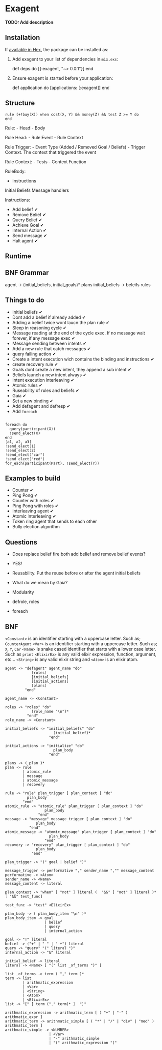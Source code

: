 # Exagent

**TODO: Add description**

## Installation

If [available in Hex](https://hex.pm/docs/publish), the package can be installed as:

  1. Add exagent to your list of dependencies in `mix.exs`:

        def deps do
          [{:exagent, "~> 0.0.1"}]
        end

  2. Ensure exagent is started before your application:

        def application do
          [applications: [:exagent]]
        end

## Structure

```
rule (+!buy(X)) when cost(X, Y) && money(Z) && test Z >= Y do
end
```

Rule:
    - Head
    - Body

Rule Head:
    - Rule Event
    - Rule Context

Rule Trigger:
    - Event Type (Added / Removed Goal / Beliefs)
    - Trigger Context. The context that triggered the event

Rule Context:
    - Tests
    - Context Function

RuleBody:
  - Instructions

Initial Beliefs
Message handlers

Instructions:
- Add belief ✔︎
- Remove Belief ✔︎
- Query Belief ︎✔︎
- Achieve Goal ✔︎
- Internal Action ✔︎
- Send message ✔︎
- Halt agent ✔︎

## Runtime


## BNF Grammar

agent           -> (initial_beliefs, initial_goals)* plans
initial_beliefs -> beleifs rules


## Things to do
- Initial beliefs ✔︎
- Dont add a belief if already added ✔︎
- Adding a belief twice wont laucn the plan rule ✔︎
- Sleep in reasoning cycle ✔︎
- Message reading at the end of the cycle exec. If no message wait forever, if any message exec ✔︎
- Message sending between intents ✔︎
- Add a new rule that catch messages ✔︎
- query failing action ✔︎
- Create a intent execution wich contains the binding and instructions ✔︎
- create recovery rule ✔︎
- Goals dont create a new intent, they append a sub intent ✔︎
- Beliefs launch a new intent always ✔︎
- Intent execution interleaving ✔︎
- Atomic rules ✔︎
- Ruseability of rules and beliefs ✔︎
- Gaia ✔︎
- Set a new binding ✔︎
- Add defagent and defresp ✔︎
- Add `foreach`

```

foreach do
  query(participant(X))
  !send_elect(X)
end
[a1, a2, a3]
!send_elect(1)
!send_elect(2)
!send_elect("car")
!send_elect("red")
for_each(participant(Part), !send_elect(Y))
```

## Examples to build
- Counter ✔︎
- Ping Pong ✔︎
- Counter with roles ✔︎
- Ping Pong with roles ✔︎
- Interleaving agent ✔︎
- Atomic Interleaving ✔︎
- Token ring agent that sends to each other
- Bully election algorithm
 

## Questions
- Does replace belief fire both add belief and remove belief events?
- YES!

- Reusability. Put the reuse before or after the agent initial beliefs
- What do we mean by Gaia?

- Modularity
- defrole, roles

- foreach

## BNF

`<Constant>` is an identifier starting with a uppercase letter. Such as; `CounterAgent`
`<Var>` is an identifier starting with a uppercase letter. Such as; `X`, `Y`, `Car`
`<Name>` is snake cased identifier that starts with a lower case letter. Such as `print`
`<ElixirEx>` is any valid elixir expression, function, argument, etc...
`<String>` is any valid elixir string and `<Atom>` is an elixir atom.

```
agent -> "defagent" agent_name "do"
            [roles]
            [initial_beliefs] 
            [initial_actions] 
            (plans)
         "end"

agent_name -> <Constant>

roles -> "roles" "do"
            (role_name "\n")*
          "end"
role_name -> <Constant>

initial_beliefs -> "initial_beliefs" "do"
                      (initial_belief)*
                    "end"

initial_actions -> "initialize" "do"
                      plan_body
                    "end"

plans -> ( plan )*
plan -> rule
        | atomic_rule
        | message
        | atomic_message
        | recovery

rule -> "rule" plan_trigger [ plan_context ] "do"
          plan_body
        "end"
atomic_rule -> "atomic_rule" plan_trigger [ plan_context ] "do"
                  plan_body
               "end"
message -> "message" message_trigger [ plan_context ] "do"
              plan_body
           "end"
atomic_message -> "atomic_message" plan_trigger [ plan_context ] "do"
                    plan_body
                  "end"
recovery -> "recovery" plan_trigger [ plan_context ] "do"
              plan_body
            "end"

plan_trigger -> "(" goal | belief ")"

message_trigger -> performative "," sender_name ","" message_content
performative -> <Atom>
sender_name -> <Name>
message_content -> literal

plan_context -> "when" [ "not" ] literal (  "&&" [ "not" ] literal )* [ "&&" test_func]

test_func -> "test" <ElixirEx>

plan_body -> ( plan_body_item "\n" )*
plan_body_item -> goal 
                  | belief 
                  | query
                  | internal_action

goal -> "!" literal
belief -> ("+" | "-" | "-+") literal
query -> "query" "(" literal ")"
internal_action -> "&" literal

initial_belief -> literal
literal -> <Name> [ "(" list _of_terms ")" ]

list _of_terms -> term ( "," term )*
term -> list
        | arithmatic_expression 
        | <Var> 
        | <String> 
        | <Atom> 
        | <ElixirEx>
list -> "[" [ term ("," term)* ]  "]"

arithmatic_expression -> arithmatic_term [ ( "+" | "-" ) arithmatic_expr ]
arithmatic_term -> arithmatic_simple [ ( "*" | "/" | "div" | "mod" ) arithmatic_term ]
arithmatic_simple -> <NUMBER> 
                    | <Var> 
                    | "-" arithmatic_simple 
                    | "(" arithmatic_expression ")"
```

